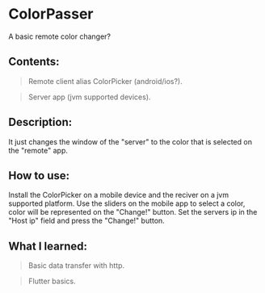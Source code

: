 # ColorPasser
 A basic remote color changer?
  
## Contents:
 >Remote client alias ColorPicker (android/ios?).
 
 >Server app (jvm supported devices).
	
## Description:
 It just changes the window of the "server" to the color that is selected on the "remote" app.
 
## How to use:
 Install the ColorPicker on a mobile device and the reciver on a jvm supported platform. Use the sliders on the mobile app to select a color, color will be represented on the "Change!" button. Set the servers ip in the "Host ip" field and press the "Change!" button.
 	
## What I learned:
 >Basic data transfer with http.
 
 >Flutter basics.
